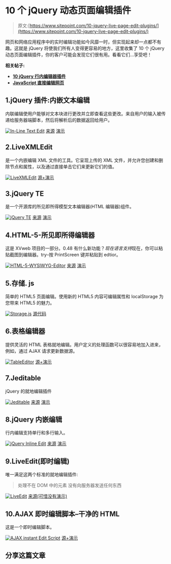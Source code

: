 # 10 个 jQuery 动态页面编辑插件

> 原文:[https://www.sitepoint.com/10-jquery-live-page-edit-plugins/](https://www.sitepoint.com/10-jquery-live-page-edit-plugins/)

网页和网络应用程序中的实时编辑功能如今风靡一时，但实现起来却一点都不有趣。这就是 jQuery 将使我们所有人变得更容易的地方，这里收集了 10 个 jQuery 动态页面编辑插件，你的客户可能会发现它们很有用。看看它们…享受吧！

**相关帖子:**

*   [**10 jQuery 行内编辑器插件**](http://www.jquery4u.com/plugins/10-jquery-inline-editor-plugins/)
*   [**JavaScript 直接编辑网页**](http://www.jquery4u.com/snippets/javascript-edit-web-page/)

## 1.jQuery 插件:内嵌文本编辑

内联编辑使用户能够对文本块进行更改并立即查看这些更改。来自用户的输入被传递给服务器端脚本，然后将解析后的数据返回给用户。

 [![In-Line Text Edit](../Images/0777ea2215a41423b5dc9ded5d2e2474.png)](http://www.codenothing.com/archives/jquery/inline-text-edit/) 
[来源](http://www.codenothing.com/archives/jquery/inline-text-edit/)
[演示](http://www.codenothing.com/demos/2009/inline-edit/demo/)

## 2.LiveXMLEdit

是一个内嵌编辑 XML 文件的工具。它呈现上传的 XML 文件，并允许您创建和删除节点和属性，以及通过直接单击它们来更新它们的值。

 [![LiveXMLEdit](../Images/91c5cf2398e379ccffb8355f03ee157b.png)](http://www.subchild.com/liveXmlEdit/) 
[源+演示](http://www.subchild.com/liveXmlEdit/)

## 3.jQuery TE

是一个开源库的所见即所得模型文本编辑器(HTML 编辑器)组件。

 [![jQuery TE](../Images/f89472f82f1f449f9182e44bf71cede8.png)](http://jqueryte.com/) 
[来源](http://jqueryte.com/)
[演示](http://jqueryte.com/demos)

## 4.HTML-5-所见即所得编辑器

这是 XVweb 项目的一部分。0.48 有什么新功能？*现在语言支持*现在，你可以粘贴截图到编辑器。try–按 PrintScreen 键并粘贴到 edtior。

 [![HTML-5-WYSIWYG-Editor](../Images/1c9c9377722d831070e17484f7c95b90.png)](https://github.com/bordeux/HTML-5-WYSIWYG-Editor) 
[来源](https://github.com/bordeux/HTML-5-WYSIWYG-Editor)
[演示](https://github.com/bordeux/HTML-5-WYSIWYG-Editor#Demo)

## 5.存储. js

简单的 HTML5 页面编辑。使用新的 HTML5 内容可编辑属性和 localStorage 为您带来 HTML5 的魅力。

 [![Storage.js](../Images/0d8073a495f6e1c8551d4ef0e75c1b02.png)](http://ek.alphaschildren.org/projects/storagejs/) 
[源代码](https://github.com/jensarps/StorageJS)

## 6.表格编辑器

提供灵活的 HTML 表格就地编辑。用户定义的处理函数可以很容易地加入进来，例如，通过 AJAX 请求更新数据源。

 [![TableEditor](../Images/72743c9755bde77b1d970c93c6f4f4a9.png)](http://dev.iceburg.net/jquery/tableEditor/demo.php) 
[源+演示](http://dev.iceburg.net/jquery/tableEditor/demo.php)

## 7.Jeditable

jQuery 的就地编辑插件

 [![Jeditable](../Images/355ffacf43c20f91628a50d090b7a3bb.png)](http://www.appelsiini.net/projects/jeditable) 
[来源](http://www.appelsiini.net/projects/jeditable)
[演示](http://www.appelsiini.net/projects/jeditable/default.html)

## 8.jQuery 内嵌编辑

行内编辑支持单行和多行输入。

 [![jQuery Inline Edit](../Images/7bee8aa2e79d9e2f9cfe8a50c10f275b.png)](http://www.yelotofu.com/2009/08/jquery-inline-edit-tutorial/) 
[来源](http://www.yelotofu.com/2009/08/jquery-inline-edit-tutorial/)
[演示](http://yelotofu.com/labs/jquery/snippets/inlineEdit/demo_final.html)

## 9.LiveEdit(即时编辑)

唯一满足这两个标准的就地编辑插件:
>处理不在 DOM 中的元素
>没有向服务器发送任何东西

 [![LiveEdit](../Images/5e88b42a1cfcb90e0c873436223266b8.png)](http://strd6.com/2011/04/liveedit/) 
[来源(可惜没有演示)](http://strd6.com/2011/04/liveedit/)

## 10.AJAX 即时编辑脚本–干净的 HTML

这是一个即时编辑脚本。

 [![AJAX instant Edit Script](../Images/53b7fe663cf63686b743dc09e3f5c6e4.png)](http://www.yvoschaap.com/instantedit/) 
[源+演示](http://www.yvoschaap.com/instantedit/)

## 分享这篇文章